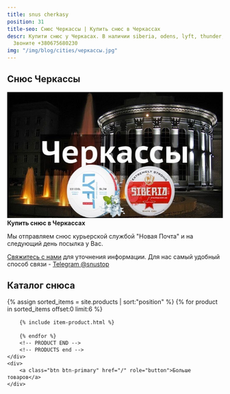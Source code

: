 ```yaml
---
title: snus cherkasy
position: 31
title-seo: Снюс Черкассы | Купить снюс в Черкассах
descr: Купити снюс у Черкасах. В наличии siberia, odens, lyft, thunder, general и другие.
  Звоните +380675680230
img: "/img/blog/cities/черкассы.jpg"
---
```


<section class="mb-4">
	<h1>Снюс Черкассы</h1>
	<div class="row">
		<div class="col-md-7">
			<img class="img-fluid" src="/img/blog/cities/черкассы.jpg" alt="Снюс в Черкассах">
		</div>
		<div class="col-md-5">
			<strong>Купить снюс в Черкассах</strong>
			<p>Мы отправляем снюс курьерской службой "Новая Почта" и на следующий день посылка у Вас.</p>
			<p><a href="#contactModal" data-toggle="modal" data-target="#contactModal">Свяжитесь с нами</a> для уточнения информации. Для нас самый удобный способ связи - <a href="//t.me/snustop" target="_blank" title="Telegram"><i class="icon-telegram"></i>Telegram @snustop</a></p>
		</div>
	</div>
</section>

<section class="mb-4">
	<h2>Каталог снюса</h2>
	<div class="row">
		<!-- PRODUCTS start -->
		<!-- PRODUCT START -->
		{% assign sorted_items = site.products | sort:"position" %}
		{% for product in sorted_items offset:0 limit:6 %}
		
		{% include item-product.html %}

		{% endfor %}
		<!-- PRODUCT END -->
		<!-- PRODUCTS end -->
	</div>
	<div>
		<a class="btn btn-primary" href="/" role="button">Больше товаров</a>
	</div>
</section>

